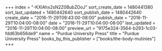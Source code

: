 +++
index = "-KXlAhx2sN2Z0BubZOoJ"
sort_create_date = 1480441380
sort_last_updated = 1480442640
sort_publish_date = 1480442640
create_date = "2016-11-29T09:43:00-08:00"
publish_date = "2016-11-29T10:04:00-08:00"
date = "2016-11-29T10:04:00-08:00"
last_updated = "2016-11-29T10:04:00-08:00"
preview_url = "9175e324-3564-b293-1c03-fdd63b656de9"
name = "Purdue University Press"
title = "Purdue University Press"
books_by_this_publisher = ["books/the-body-mutinies"]
+++
